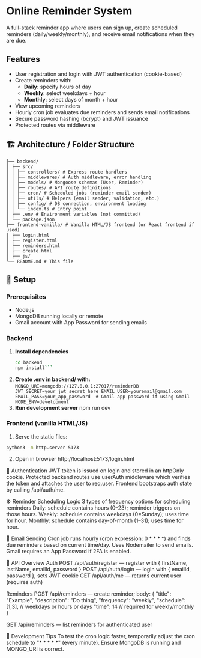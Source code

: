 # Online Reminder System

A full-stack reminder app where users can sign up, create scheduled reminders (daily/weekly/monthly), and receive email notifications when they are due.

## Features

- User registration and login with JWT authentication (cookie-based)
- Create reminders with:
  - **Daily**: specify hours of day
  - **Weekly**: select weekdays + hour
  - **Monthly**: select days of month + hour
- View upcoming reminders
- Hourly cron job evaluates due reminders and sends email notifications
- Secure password hashing (bcrypt) and JWT issuance
- Protected routes via middleware

## 🏗️ Architecture / Folder Structure
```remindersystem/
├── backend/
│ ├── src/
│ │ ├── controllers/ # Express route handlers
│ │ ├── middlewares/ # Auth middleware, error handling
│ │ ├── models/ # Mongoose schemas (User, Reminder)
│ │ ├── routes/ # API route definitions
│ │ ├── cron/ # Scheduled jobs (reminder email sender)
│ │ ├── utils/ # Helpers (email sender, validation, etc.)
│ │ ├── config/ # DB connection, environment loading
│ │ └── index.ts # Entry point
│ ├── .env # Environment variables (not committed)
│ └── package.json
├── frontend-vanilla/ # Vanilla HTML/JS frontend (or React frontend if used)
│ ├── login.html
│ ├── register.html
│ ├── reminders.html
│ ├── create.html
│ ├── js/
└── README.md # This file
```


## 🚀 Setup

### Prerequisites

- Node.js
- MongoDB running locally or remote
- Gmail account with App Password for sending emails

### Backend

1. **Install dependencies**
   ```bash
   cd backend
   npm install```

2. **Create .env in backend/ with:**
`MONGO_URI=mongodb://127.0.0.1:27017/reminderDB
JWT_SECRET=your_jwt_secret_here
EMAIL_USER=youremail@gmail.com
EMAIL_PASS=your_app_password  # Gmail app password if using Gmail
NODE_ENV=development
`
3. **Run development server**
   npm run dev

### Frontend (vanilla HTML/JS)
1. Serve the static files:
```bash
python3 -m http.server 5173
```
2. Open in browser
http://localhost:5173/login.html



🔐 Authentication
JWT token is issued on login and stored in an httpOnly cookie.
Protected backend routes use userAuth middleware which verifies the token and attaches the user to req.user.
Frontend bootstraps auth state by calling /api/auth/me.

⚙️ Reminder Scheduling Logic
3 types of frequency options for scheduling reminders
Daily: schedule contains hours (0–23); reminder triggers on those hours.
Weekly: schedule contains weekdays (0=Sunday); uses time for hour.
Monthly: schedule contains day-of-month (1–31); uses time for hour.


📧 Email Sending
Cron job runs hourly (cron expression: 0 * * * *) and finds due reminders based on current time/day.
Uses Nodemailer to send emails. Gmail requires an App Password if 2FA is enabled.


🔄 API Overview
Auth
POST /api/auth/register — register with { firstName, lastName, emailId, password }
POST /api/auth/login — login with { emailId, password }, sets JWT cookie
GET /api/auth/me — returns current user (requires auth)

Reminders
POST /api/reminders — create reminder; body:
{
  "title": "Example",
  "description": "Do thing",
  "frequency": "weekly",
  "schedule": [1,3], // weekdays or hours or days
  "time": 14 // required for weekly/monthly
}

GET /api/reminders — list reminders for authenticated user


🧪 Development Tips
To test the cron logic faster, temporarily adjust the cron schedule to "* * * * *" (every minute).
Ensure MongoDB is running and MONGO_URI is correct.



